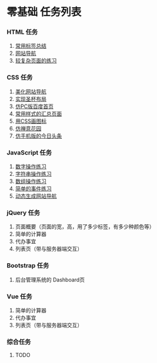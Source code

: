 # 零基础 任务列表
### HTML 任务
1. [常用标签总结](http://www.jianshu.com/p/bf175e31fb5f)
1. [网站导航](http://www.jianshu.com/p/aefb985f0de7)
1. [较复杂页面的练习](http://www.jianshu.com/p/6d9a1bb4106d)

### CSS 任务
1. [美化网站导航](http://www.jianshu.com/p/bbb41e85ec0e)
1. [实现圣杯布局](http://www.jianshu.com/p/582dcc0c6464)
1. [仿PC版百度首页](http://www.jianshu.com/p/1672f6cd9f74)
1. [常用样式的汇总页面](http://www.jianshu.com/p/51434febaf41)
1. [用CSS画图标](http://www.jianshu.com/p/6380774681cc)
1. [仿禅意花园](http://www.jianshu.com/p/cbf882221814)
1. [仿手机版的今日头条](http://www.jianshu.com/p/1b446eb13abd)

### JavaScript 任务
1. [数字操作练习](http://www.jianshu.com/p/2780b51a4091)
1. [字符串操作练习](http://www.jianshu.com/p/4263991d02d7)
1. [数组操作练习](http://www.jianshu.com/p/0418dd793b9d)
1. [简单的事件练习](http://www.jianshu.com/p/e0998a791c71)
1. [动态生成网站导航](http://www.jianshu.com/p/2377ece9a9a2)

### jQuery 任务
1. 页面概要（页面的宽，高，用了多少标签，有多少种颜色等）
1. 简单的计算器
1. 代办事宜
1. 列表页（带与服务器端交互）

### Bootstrap 任务
1. 后台管理系统的 Dashboard页

### Vue 任务
1. 简单的计算器
1. 代办事宜
1. 列表页（带与服务器端交互）

### 综合任务
1. TODO